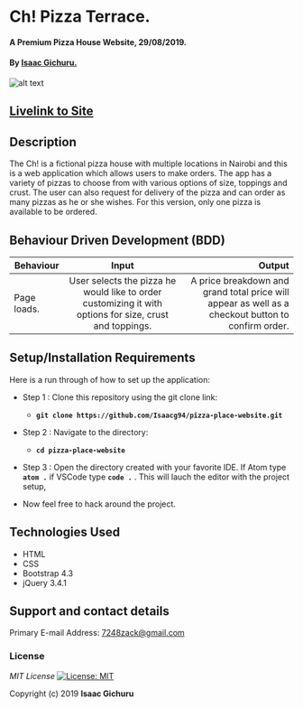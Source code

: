 # Ch! Pizza Terrace.
#### A Premium Pizza House Website, 29/08/2019.
#### By **[Isaac Gichuru.](https://github.com/Isaacg94/delani-studio/tree/master)**
![alt text](images/screenshot1.png)

## [Livelink to Site](https://isaacg94.github.io/pizza-place-website/)
## Description
The Ch! is a fictional pizza house with multiple locations in Nairobi and this is a web application which allows users to make orders. The app has a variety of pizzas to choose from with various options of size, toppings and crust. The user can also request for delivery of the pizza and can order as many pizzas as he or she wishes. For this version, only one pizza is available to be ordered.
## Behaviour Driven Development (BDD)
|Behaviour 	           |    Input 	                 |       Output          |
|----------------------------------------------|:-----------------------------------:|-----------------------------:|       
|Page loads.                         |   User selects the pizza he would like to order customizing it with options for size, crust and toppings.                   |A price breakdown and grand total price will appear as well as a checkout button to confirm order.     |                       |


## Setup/Installation Requirements
Here is a run through of how to set up the application:
* Step 1 : Clone this repository using the git clone link:
  * **`git clone https://github.com/Isaacg94/pizza-place-website.git`**

* Step 2 : Navigate to the directory:
  * **`cd pizza-place-website`**

* Step 3 : Open the directory created with your favorite IDE. If Atom type **`atom .`** if VSCode type **`code .`** . This will lauch the editor with the project setup,

* Now feel free to hack around the project.

## Technologies Used
* HTML
* CSS
* Bootstrap 4.3
* jQuery 3.4.1


## Support and contact details
Primary E-mail Address: 7248zack@gmail.com
### License
*MIT License* [![License: MIT](https://img.shields.io/badge/License-MIT-yellow.svg)](license/MIT)

Copyright (c) 2019 **Isaac Gichuru**
